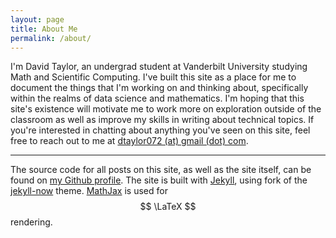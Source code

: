 ```yaml
---
layout: page
title: About Me
permalink: /about/
---
```


I'm David Taylor, an undergrad student at Vanderbilt University studying Math and Scientific Computing. I've built this site as a place for me to document the things that I'm working on and thinking about, specifically within the realms of data science and mathematics. I'm hoping that this site's existence will motivate me to work more on exploration outside of the classroom as well as improve my skills in writing about technical topics. If you're interested in chatting about anything you've seen on this site, feel free to reach out to me at [dtaylor072 (at) gmail (dot) com](mailto:dtaylor072@gmail.com).

---

The source code for all posts on this site, as well as the site itself, can be found on [my Github profile](https://github.com/dtaylor072). The site is built with [Jekyll](https://jekyllrb.com/), using fork of the [jekyll-now](https://github.com/barryclark/jekyll-now) theme. [MathJax](https://www.mathjax.org/) is used for $$ \LaTeX $$ rendering.  